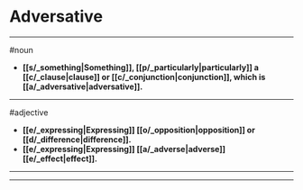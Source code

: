 # Adversative
---
#noun
- **[[s/_something|Something]], [[p/_particularly|particularly]] a [[c/_clause|clause]] or [[c/_conjunction|conjunction]], which is [[a/_adversative|adversative]].**
---
#adjective
- **[[e/_expressing|Expressing]] [[o/_opposition|opposition]] or [[d/_difference|difference]].**
- **[[e/_expressing|Expressing]] [[a/_adverse|adverse]] [[e/_effect|effect]].**
---
---
